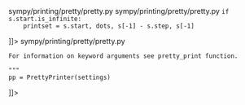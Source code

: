 <change>
  <file change-number-for-this-file="1">sympy/printing/pretty/pretty.py</file>
  <original line-count="8" no-ellipsis="true">
  <![CDATA[
from sympy.printing.conventions import requires_partial
import collections
]]>
  </original>
  <modified no-ellipsis="true">
  <![CDATA[
from sympy.printing.conventions import requires_partial
import collections.abc as collections
]]>
  </modified>
</change>
<change>
  <file change-number-for-this-file="2">sympy/printing/pretty/pretty.py</file>
  <original line-count="7" no-ellipsis="true">
  <![CDATA[
def _print_Range(self, s):
    if self._use_unicode:
        dots = u"\N{HORIZONTAL ELLIPSIS}"
    else:
        dots = '...'
    if s.start.is_infinite:
        printset = s.start, dots, s[-1] - s.step, s[-1]
]]>
  </original>
  <modified no-ellipsis="true">
  <![CDATA[
def _print_Range(self, s):
    if self._use_unicode:
        dots = u"\N{HORIZONTAL ELLIPSIS}"
    else:
        dots = '...'
  
    if s.start.is_infinite:
        printset = s.start, dots, s[-1] - s.step, s[-1]
]]>
  </modified>
</change>
<change>
  <file change-number-for-this-file="3">sympy/printing/pretty/pretty.py</file>
  <original line-count="6" no-ellipsis="true">
  <![CDATA[
    Returns a string containing the prettified form of expr.

    For information on keyword arguments see pretty_print function.

    """
    pp = PrettyPrinter(settings)
]]>
  </original>
  <modified no-ellipsis="true">
  <![CDATA[
    Returns a string containing the prettified form of expr.

    For information on keyword arguments see pretty_print function.

    """
    pp = PrettyPrinter(settings)
]]>
  </modified>
</change>